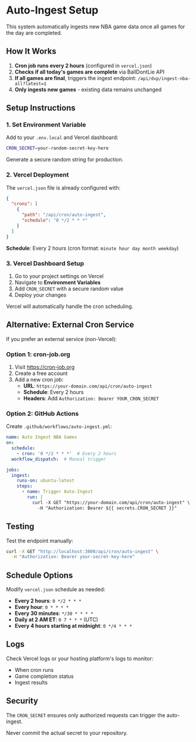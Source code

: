 # Auto-Ingest Setup

This system automatically ingests new NBA game data once all games for the day are completed.

## How It Works

1. **Cron job runs every 2 hours** (configured in `vercel.json`)
2. **Checks if all today's games are complete** via BallDontLie API
3. **If all games are final**, triggers the ingest endpoint: `/api/dvp/ingest-nba-all?latest=1`
4. **Only ingests new games** - existing data remains unchanged

## Setup Instructions

### 1. Set Environment Variable

Add to your `.env.local` and Vercel dashboard:

```bash
CRON_SECRET=your-random-secret-key-here
```

Generate a secure random string for production.

### 2. Vercel Deployment

The `vercel.json` file is already configured with:

```json
{
  "crons": [
    {
      "path": "/api/cron/auto-ingest",
      "schedule": "0 */2 * * *"
    }
  ]
}
```

**Schedule**: Every 2 hours (cron format: `minute hour day month weekday`)

### 3. Vercel Dashboard Setup

1. Go to your project settings on Vercel
2. Navigate to **Environment Variables**
3. Add `CRON_SECRET` with a secure random value
4. Deploy your changes

Vercel will automatically handle the cron scheduling.

## Alternative: External Cron Service

If you prefer an external service (non-Vercel):

### Option 1: cron-job.org

1. Visit https://cron-job.org
2. Create a free account
3. Add a new cron job:
   - **URL**: `https://your-domain.com/api/cron/auto-ingest`
   - **Schedule**: Every 2 hours
   - **Headers**: Add `Authorization: Bearer YOUR_CRON_SECRET`

### Option 2: GitHub Actions

Create `.github/workflows/auto-ingest.yml`:

```yaml
name: Auto Ingest NBA Games
on:
  schedule:
    - cron: '0 */2 * * *'  # Every 2 hours
  workflow_dispatch:  # Manual trigger

jobs:
  ingest:
    runs-on: ubuntu-latest
    steps:
      - name: Trigger Auto-Ingest
        run: |
          curl -X GET "https://your-domain.com/api/cron/auto-ingest" \
            -H "Authorization: Bearer ${{ secrets.CRON_SECRET }}"
```

## Testing

Test the endpoint manually:

```bash
curl -X GET "http://localhost:3000/api/cron/auto-ingest" \
  -H "Authorization: Bearer your-secret-key-here"
```

## Schedule Options

Modify `vercel.json` schedule as needed:

- **Every 2 hours**: `0 */2 * * *`
- **Every hour**: `0 * * * *`
- **Every 30 minutes**: `*/30 * * * *`
- **Daily at 2 AM ET**: `0 7 * * *` (UTC)
- **Every 4 hours starting at midnight**: `0 */4 * * *`

## Logs

Check Vercel logs or your hosting platform's logs to monitor:
- When cron runs
- Game completion status
- Ingest results

## Security

The `CRON_SECRET` ensures only authorized requests can trigger the auto-ingest.

Never commit the actual secret to your repository.
